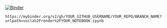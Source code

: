 [![Binder](https://mybinder.org/badge_logo.svg)](https://mybinder.org/v2/gh/jrhumberto/voila_code/HEAD?urlpath=%2Fdoc%2Ftree%2Fvoila_public01.ipynb)

`````
https://mybinder.org/v2/gh/YOUR_GITHUB_USERNAME/YOUR_REPO/BRANCH_NAME?urlpath=voila%2Frender%2FYOUR_NOTEBOOK.ipynb
